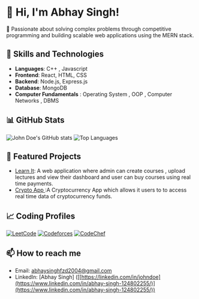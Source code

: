 # 👋 Hi, I'm Abhay Singh!

🚀 Passionate about solving complex problems through competitive programming and building scalable web applications using the MERN stack.


## 🚀 Skills and Technologies
- **Languages**:  C++ , Javascript
- **Frontend**: React, HTML, CSS
- **Backend**: Node.js, Express.js
- **Database**: MongoDB
- **Computer Fundamentals** : Operating System , OOP , Computer Networks , DBMS

## 📊 GitHub Stats
![John Doe's GitHub stats](https://github-readme-stats.vercel.app/api?username=Abhay-Singh245&show_icons=true&theme=radical)
![Top Languages](https://github-readme-stats.vercel.app/api/top-langs/?username=Abhay-Singh245&layout=compact&theme=radical)

## 🌟 Featured Projects
- [Learn It]([https://github.com/johndoe/projectalpha](https://github.com/Abhay-Singh245/LearnIt_Frontend)): A web application where admin can create courses , upload lectures and view their dashboard and user can buy courses using real time
payments.
- [Crypto App ]([https://github.com/johndoe/betaproject](https://github.com/Abhay-Singh245/My-First-App)):A Cryptocurrency App which allows it users to to access real time data of cryptocurrency funds.

## 📈 Coding Profiles

[![LeetCode]([https://img.shields.io/badge/LeetCode-FSPINDLE-orange?logo=leetcode&logoColor=white)](https://leetcode.com/johndoe](https://leetcode.com/u/FSPINDLE/))
[![Codeforces]([https://img.shields.io/badge/Codeforces-245_NIRMAL_veer-blue?logo=codeforces&logoColor=white)](https://codeforces.com/profile/johndoe](https://codeforces.com/profile/245_NIRMAL_veer))
[![CodeChef]([https://img.shields.io/badge/CodeChef-abhay_singh245-brown?logo=codechef&logoColor=white)](https://www.codechef.com/users/johndoe](https://www.codechef.com/users/abhay_singh245))

## 📫 How to reach me
- Email: [abhaysinghfzd2004@gmail.com](mailto:abhaysinghfzd2004@gmail.com)
- LinkedIn: [Abhay Singh] ([[https://linkedin.com/in/johndoe](https://www.linkedin.com/in/abhay-singh-124802255/)](https://www.linkedin.com/in/abhay-singh-124802255/))


